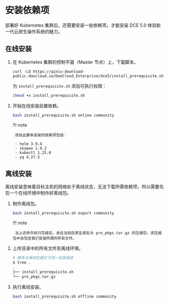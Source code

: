 # 安装依赖项

部署好 Kubernetes 集群后，还需要安装一些依赖项，才能安装 DCE 5.0 体验新一代云原生操作系统的魅力。

## 在线安装

1. 在 Kubernetes 集群的控制平面（Master 节点）上，下载脚本。

    ```shell
    curl -LO https://qiniu-download-public.daocloud.io/DaoCloud_Enterprise/dce5/install_prerequisite.sh
    ```

    为 `install_prerequisite.sh` 添加可执行权限：

    ```bash
    chmod +x install_prerequisite.sh
    ```

2. 开始在线安装前置依赖。

    ```bash
    bash install_prerequisite.sh online community
    ```

    !!! note

        目前此脚本安装的依赖项包括：

        - helm 3.9.4
        - skopeo 1.9.2
        - kubectl 1.25.0
        - yq 4.27.5

## 离线安装

离线安装意味着目标主机的网络处于离线状态，无法下载所需依赖项，所以需要先在一个在线环境中制作好离线包。

1. 制作离线包。

    ```bash
    bash install_prerequisite.sh export community
    ```

    !!! note

        当上述命令执行完成后，会在当前目录生成名为 pre_pkgs.tar.gz 的压缩包，该压缩包中会包含我们安装所需的所有文件。

2. 上传目录中的所有文件到离线环境。

    ``` bash
    # 脚本与离线包都位于同一目录层级
    $ tree .
    .
    ├── install_prerequisite.sh
    └── pre_pkgs.tar.gz
    ```

3. 执行离线安装。

    ``` bash
    bash install_prerequisite.sh offline community
    ```
